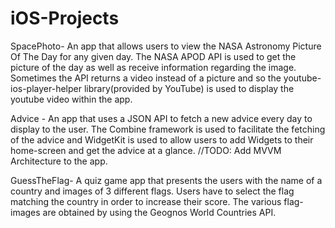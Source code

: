 # iOS-Projects

SpacePhoto- An app that allows users to view the NASA Astronomy Picture Of The Day for any given day. The NASA APOD API is used to get the picture of the day as well as receive information regarding the image. Sometimes the API returns a video instead of a picture and so the youtube-ios-player-helper library(provided by YouTube) is used to display the youtube video within the app.

Advice - An app that uses a JSON API to fetch a new advice every day to display to the user. The Combine framework is used to facilitate the fetching of the advice and WidgetKit is used to allow users to add Widgets to their home-screen and get the advice at a glance. //TODO: Add MVVM Architecture to the app.

GuessTheFlag- A quiz game app that presents the users with the name of a country and images of 3 different flags. Users have to select the flag matching the country in order to increase their score. The various flag-images are obtained by using the Geognos World Countries API.

